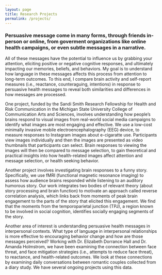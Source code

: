 ```yaml
---
layout: page
title: Research Projects
permalink: /projects/
---
```


### Persuasive message come in many forms, through friends in-person or online, from goverment organizations like online health campaigns, or even subtle messages in a narrative.

All of these messages have the potential to influence us by grabbing your attention, eliciting positive or negative cognitive responses, and ultimately impacting our memories, beliefs, and behaviors. My goal is to understand how language in these messages affects this process from attention to long-term outcomes. To this end, I compare brain activity and self-report measures (i.e., reactance, counteraguing, intentions) in response to persuasive health messages to reveal both similarities and differences in how messages are processed. 

One project, funded by the Sandi Smith Research Fellowship for Health and Risk Communication in the Michigan State University College of Communication Arts and Sciences, involves understanding how people’s brains respond to visual images from real-world social media campaigns to identify what images are most engaging and effective. We use a low-cost minimally invasive mobile electroencephalography (EEG) device, to measure responses to Instagram images about e-cigaratte use. Participants view images individually and then the images are presented as video thumbnails that participants can select. Brain responses to viewing the images will then be compared to message selection, to gain theoretical and practical insights into how health-related images affect attention and message selection, or health seeking behavior. 

Another project involves investigating brain responses to a funny story. Specifically, we use fMRI (functional magnetic resonance imaging) to assess how audience brains responded while listening to an auditory humorous story. Our work integrates two bodies of relevant theory (about story processing and brain function) to motivate an approach called reverse correlation analysis, which links back from moments of peak brain engagement to the parts of the story that elicited this engagement. We find that the moments from the temporoparietal junction (TPJ), a region known to be involved in social cognition, identifies socially engaging segments of the story.

Another area of interest is understanding persuasive health messages in interpersonal contexts. What type of language in interpersonal relationships is more effective to encouraging behavior change and how are those messages perceived? Working with Dr. Elizabeth Dorrance Hall and Dr. Amanda Holmstrom, we have been examining the connection between face threat, and face mitigation strategies (i.e., attempts to reduce face threat), to reactance, and health-related outcomes. We look at these connections by examining daily conversations between romantic couples collected from a diary study. We have several ongoing projects using this data.

